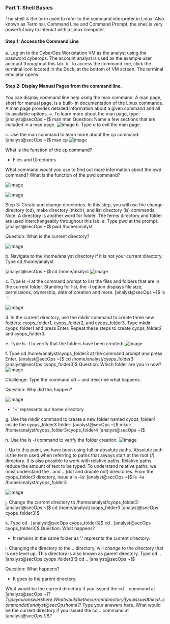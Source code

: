 ### Part 1: Shell Basics
The shell is the term used to refer to the command interpreter in Linux. Also known as Terminal, Command
Line and Command Prompt, the shell is very powerful way to interact with a Linux computer.
#### Step 1: Access the Command Line
a. Log on to the CyberOps Workstation VM as the analyst using the password cyberops. The account
analyst is used as the example user account throughout this lab.
b. To access the command line, click the terminal icon located in the Dock, at the bottom of VM screen. The
terminal emulator opens.
#### Step 2: Display Manual Pages from the command line.
You can display command line help using the man command. A man page, short for manual page, is a built-
in documentation of the Linux commands. A man page provides detailed information about a given command
and all its available options.
a. To learn more about the man page, type:
[analyst@secOps ~]$ man man
Question:
Name a few sections that are included in a man page.
![image](https://github.com/Akhilkj123/CyberOps/assets/65653010/5900cf2b-0715-4137-b465-7280b7b2eb05)
b. Type q to exit the man page.

c. Use the man command to learn more about the cp command:
[analyst@secOps ~]$ man cp
![image](https://github.com/Akhilkj123/CyberOps/assets/65653010/f05503b4-c14a-4f95-a7a8-4890753d6ac4)

What is the function of the cp command?
- Files and Directories

What command would you use to find out more information about the pwd command? What is the
function of the pwd command?

![image](https://github.com/Akhilkj123/CyberOps/assets/65653010/6f8ef7f8-690a-4ae1-9834-5eb53a318218)

![image](https://github.com/Akhilkj123/CyberOps/assets/65653010/52b724f5-93cc-47b5-bb44-81b9c5481360)

Step 3: Create and change directories.
In this step, you will use the change directory (cd), make directory (mkdir), and list directory (ls) commands.
Note: A directory is another word for folder. The terms directory and folder are used interchangeably
throughout this lab.
a. Type pwd at the prompt.
[analyst@secOps ~]$ pwd
/home/analyst

Question:
What is the current directory?

![image](https://github.com/Akhilkj123/CyberOps/assets/65653010/7872ff94-8630-4512-b1b2-e52b7cfe224b)

b. Navigate to the /home/analyst directory if it is not your current directory. Type cd /home/analyst

[analyst@secOps ~]$ cd /home/analyst
![image](https://github.com/Akhilkj123/CyberOps/assets/65653010/23f428be-6fb9-4696-9f40-d2eb3b6fc2b2)

c. Type ls -l at the command prompt to list the files and folders that are in the current folder. Standing for
list, the -l option displays file size, permissions, ownership, date of creation and more.
[analyst@secOps ~]$ ls -l

![image](https://github.com/Akhilkj123/CyberOps/assets/65653010/88d13010-6afd-4d33-a1a5-204de8455f27)

d. In the current directory, use the mkdir command to create three new folders: cyops_folder1,
cyops_folder2, and cyops_folder3. Type mkdir cyops_folder1 and press Enter. Repeat these steps to
create cyops_folder2 and cyops_folder3.

e. Type ls -l to verify that the folders have been created:
![image](https://github.com/Akhilkj123/CyberOps/assets/65653010/34565c0c-4854-4589-b230-22a174859e1e)

f. Type cd /home/analyst/cyops_folder3 at the command prompt and press Enter.
[analyst@secOps ~]$ cd /home/analyst/cyops_folder3
[analyst@secOps cyops_folder3]$
Question:
Which folder are you in now?
![image](https://github.com/Akhilkj123/CyberOps/assets/65653010/3b1480bc-0feb-494d-afe5-adb99a7ff8f3)

Challenge: Type the command cd ~ and describe what happens.

Question:
Why did this happen?

![image](https://github.com/Akhilkj123/CyberOps/assets/65653010/87fd7508-1347-4259-bff0-98d0127c25ae)
- '~' represents our home directory.

g. Use the mkdir command to create a new folder named cyops_folder4 inside the cyops_folder3 folder:
[analyst@secOps ~]$ mkdir /home/analyst/cyops_folder3/cyops_folder4
[analyst@secOps ~]$

h. Use the ls -l command to verify the folder creation.
![image](https://github.com/Akhilkj123/CyberOps/assets/65653010/16c75145-bd46-4d1f-93ff-1b3db29fd11c)

i. Up to this point, we have been using full or absolute paths. Absolute path is the term used when referring
to paths that always start at the root (/) directory. It is also possible to work with relative paths. Relative
paths reduce the amount of text to be typed. To understand relative paths, we must understand the . and
.. (dot and double dot) directories. From the cyops_folder3 directory, issue a ls –la:
[analyst@secOps ~]$ ls –la /home/analyst/cyops_folder3

![image](https://github.com/Akhilkj123/CyberOps/assets/65653010/3c653976-0ed4-4cb4-b5db-f75304219366)

j. Change the current directory to /home/analyst/cyops_folder3:
[analyst@secOps ~]$ cd /home/analyst/cyops_folder3
[analyst@secOps cyops_folder3]$

k. Type cd .
[analyst@secOps cyops_folder3]$ cd .
[analyst@secOps cyops_folder3]$
Question:
What happens?
- It remains in the same folder as '.' represnts the current directory.

l. Changing the directory to the .. directory, will change to the directory that is one level up. This directory is
also known as parent directory. Type cd ..
[analyst@secOps cyops_folder3]$ cd ..
[analyst@secOps ~]$

Question:
What happens?
- It goes to the parent directory.

What would be the current directory if you issued the cd .. command at [analyst@secOps ~]$?
Type your answers here.
What would be the current directory if you issued the cd .. command at [analyst@secOps home]$?
Type your answers here.
What would be the current directory if you issued the cd .. command at [analyst@secOps /]$?
